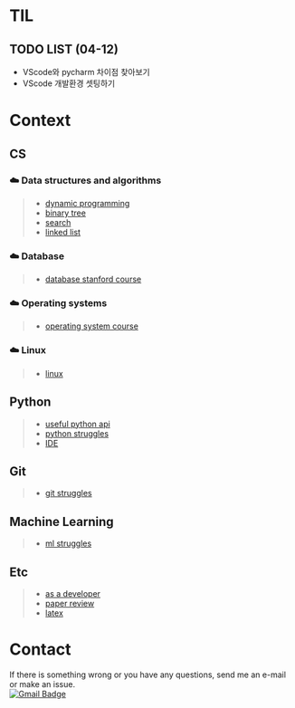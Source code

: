 TIL
=====================
## TODO LIST (04-12)
* VScode와 pycharm 차이점 찾아보기
* VScode 개발환경 셋팅하기

# Context
## CS
### :cloud: Data structures and algorithms
>* [dynamic programming](https://github.com/mysunk/TIL/tree/master/ds-and-algorithms/DP.md)
>* [binary tree](https://github.com/mysunk/TIL/tree/master/ds-and-algorithms/Tree.md)
>* [search](https://github.com/mysunk/TIL/tree/master/ds-and-algorithms/search.md)
>* [linked list](https://github.com/mysunk/TIL/blob/master/ds-and-algorithms/lnked-list.md)

### :cloud: Database
>* [database stanford course](https://github.com/mysunk/TIL/tree/master/database/stanford-dbclass.md)

### :cloud: Operating systems
>* [operating system course](https://github.com/mysunk/TIL/tree/master/os/os-course.md)

### :cloud: Linux
>* [linux](https://github.com/mysunk/TIL/tree/master/linux/linux-struggles.md)

## Python
>* [useful python api](https://github.com/mysunk/TIL/blob/master/python/python-api.md)
>* [python struggles](https://github.com/mysunk/TIL/blob/master/python/python-struggles.md)
>* [IDE](https://github.com/mysunk/TIL/blob/master/python/IDE.md)

## Git
>* [git struggles](https://github.com/mysunk/TIL/blob/master/git/git-struggles.md)

## Machine Learning
>* [ml struggles](https://github.com/mysunk/TIL/blob/master/machine-learning/ML-struggles.md)


## Etc
>* [as a developer](https://github.com/mysunk/TIL/blob/master/etc/as-a-developer.md)
>* [paper review](https://github.com/mysunk/TIL/blob/master/etc/paper-review.md)
>* [latex](https://github.com/mysunk/TIL/blob/master/etc/latex.md)

# Contact
If there is something wrong or you have any questions, send me an e-mail or make an issue.  
[![Gmail Badge](https://img.shields.io/badge/-Gmail-d14836?style=flat-square&logo=Gmail&logoColor=white&link=mailto:pond9816@gmail.com)](mailto:pond9816@gmail.com)
